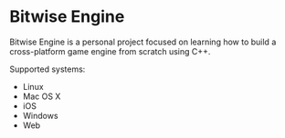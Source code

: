 # Bitwise Engine

Bitwise Engine is a personal project focused on learning how to build a cross-platform game engine from scratch using C++.

Supported systems:

- Linux
- Mac OS X
- iOS
- Windows
- Web